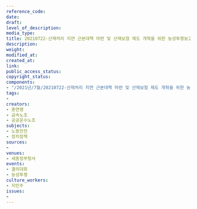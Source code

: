```yaml
---
reference_code: 
date: 
draft: 
level_of_description: 
media_type: 
title: 20210722-산재처리 지연 근본대책 마련 및 산재보험 제도 개혁을 위한 농성투쟁보고 결의대회
description: 
weight: 
modified_at: 
created_at: 
link: 
public_access_status: 
copyright_status: 
components:
- "/2021년/7월/20210722-산재처리 지연 근본대책 마련 및 산재보험 제도 개혁을 위한 농성투쟁보고 결의대회/_1D20066.jpg"
tags:
- 
creators:
- 총연맹
- 금속노조
- 공공운수노조
subjects:
- 노동안전
- 정치정책
sources:
- 
venues:
- 세종정부청사
events:
- 결의대회
- 농성투젱
culture_workers:
- 지민주
issues:
- 
---
```


